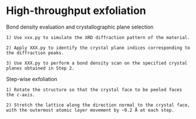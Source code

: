 # High-throughput exfoliation

Bond density evaluation and crystallographic plane selection
    
	1) Use xxx.py to simulate the XRD diffraction pattern of the material.

	2) Apply XXX.py to identify the crystal plane indices corresponding to the diffraction peaks.

	3) Use XXX.py to perform a bond density scan on the specified crystal planes obtained in Step 2.

Step-wise exfoliation

	1) Rotate the structure so that the crystal face to be peeled faces the c-axis.
		
	2) Stretch the lattice along the direction normal to the crystal face, with the outermost atomic layer movement by ~0.2 Å at each step.